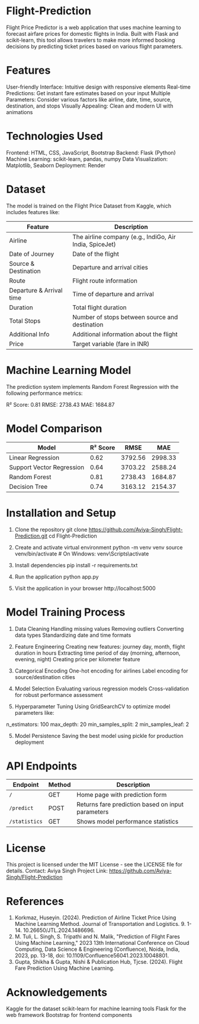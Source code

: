 # Flight-Prediction
Flight Price Predictor is a web application that uses machine learning to forecast airfare prices for domestic flights in India. Built with Flask and scikit-learn, this tool allows travelers to make more informed booking decisions by predicting ticket prices based on various flight parameters.

# Features
User-friendly Interface: Intuitive design with responsive elements
Real-time Predictions: Get instant fare estimates based on your input
Multiple Parameters: Consider various factors like airline, date, time, source, destination, and stops
Visually Appealing: Clean and modern UI with animations

# Technologies Used
Frontend: HTML, CSS, JavaScript, Bootstrap
Backend: Flask (Python)
Machine Learning: scikit-learn, pandas, numpy
Data Visualization: Matplotlib, Seaborn
Deployment: Render

# Dataset
The model is trained on the Flight Price Dataset from Kaggle, which includes features like:

| Feature                   | Description        
|---------------------------|--------------------------------------------------------  
| Airline                   | The airline company (e.g., IndiGo, Air India, SpiceJet) 
| Date of Journey           | Date of the flight 
| Source & Destination      | Departure and arrival cities 
| Route                     | Flight route information 
| Departure & Arrival time  | Time of departure and arrival 
| Duration                  | Total flight duration 
| Total Stops               | Number of stops between source and destination 
| Additional Info           | Additional information about the flight 
| Price                     | Target variable (fare in INR) 

# Machine Learning Model
The prediction system implements Random Forest Regression with the following performance metrics:

R² Score: 0.81
RMSE: 2738.43
MAE: 1684.87

# Model Comparison

| Model                     | R² Score  | RMSE    | MAE 
|---------------------------|-----------|---------|---------
| Linear Regression         | 0.62      | 3792.56 | 2998.33 
| Support Vector Regression | 0.64      | 3703.22 | 2588.24 
| Random Forest             | 0.81      | 2738.43 | 1684.87
| Decision Tree             | 0.74      | 3163.12 | 2154.37 

# Installation and Setup
1. Clone the repository
git clone https://github.com/Aviya-Singh/Flight-Prediction.git
cd Flight-Prediction

2. Create and activate virtual environment
python -m venv venv
source venv/bin/activate  # On Windows: venv\Scripts\activate

3. Install dependencies
pip install -r requirements.txt

4. Run the application
python app.py

5. Visit the application in your browser
http://localhost:5000

# Model Training Process

1. Data Cleaning
Handling missing values
Removing outliers
Converting data types
Standardizing date and time formats

2. Feature Engineering
Creating new features: journey day, month, flight duration in hours
Extracting time period of day (morning, afternoon, evening, night)
Creating price per kilometer feature

3. Categorical Encoding
One-hot encoding for airlines
Label encoding for source/destination cities

4. Model Selection
Evaluating various regression models
Cross-validation for robust performance assessment

5. Hyperparameter Tuning
Using GridSearchCV to optimize model parameters like:

n_estimators: 100
max_depth: 20
min_samples_split: 2
min_samples_leaf: 2

5. Model Persistence
Saving the best model using pickle for production deployment

# API Endpoints
| Endpoint      | Method                         | Description                                       |
|---------------|--------------------------------|---------------------------------------------------|
| `/` | GET     | Home page with prediction form |
| `/predict`    | POST                           | Returns fare prediction based on input parameters |
| `/statistics` | GET                            | Shows model performance statistics                |

# License
This project is licensed under the MIT License - see the LICENSE file for details.
Contact: Aviya Singh 
Project Link: https://github.com/Aviya-Singh/Flight-Prediction

# References
1. Korkmaz, Huseyin. (2024). Prediction of Airline Ticket Price Using Machine Learning Method. Journal of Transportation and Logistics. 9. 1-14. 10.26650/JTL.2024.1486696. 
2. M. Tuli, L. Singh, S. Tripathi and N. Malik, "Prediction of Flight Fares Using Machine Learning," 2023 13th International Conference on Cloud Computing, Data Science & Engineering (Confluence), Noida, India, 2023, pp. 13-18, doi: 10.1109/Confluence56041.2023.10048801.
3. Gupta, Shikha & Gupta, Nishi & Publication Hub, Tjcse. (2024). Flight Fare Prediction Using Machine Learning. 

# Acknowledgements
Kaggle for the dataset
scikit-learn for machine learning tools
Flask for the web framework
Bootstrap for frontend components
